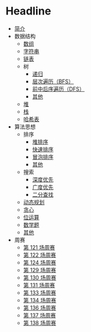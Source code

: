 # Headline


* [简介](/)
* 数据结构
  * [数组](data-structure/array/)
  * [字符串](data-structure/string/)
  * [链表](data-structure/linked_list/)
  * 树
    * [递归](data-structure/tree/recursion/)
    * [层次遍历（BFS）](data-structure/tree/bfs/)
    * [前中后序遍历（DFS）](data-structure/tree/dfs/)
    * [其他](data-structure/tree/other/)
  * [堆](data-structure/heap/)
  * [栈](data-structure/stack/)
  * [哈希表](data-structure/hash/)
* 算法思想
  * 排序
    * [堆排序](algorithm/sort/heap/)
    * [快速排序](algorithm/sort/quick/)
    * [冒泡排序](algorithm/sort/bubble/)
    * [其他](algorithm/sort/other/)
  * 搜索
    * [深度优先](algorithm/research/dfs/)
    * [广度优先](algorithm/research/bfs/)
    * [二分查找](algorithm/research/binary-search/)
  * [动态规划](algorithm/dynamic/)
  * [贪心](algorithm/greedy/)
  * [位运算](algorithm/bit/)
  * [数学题](algorithm/math/)
  * [其他](algorithm/other/)
* 周赛
  * [第 121 场周赛](weekly/121/)
  * [第 122 场周赛](weekly/122/)
  * [第 124 场周赛](weekly/124/)
  * [第 129 场周赛](weekly/129/)
  * [第 130 场周赛](weekly/130/)
  * [第 131 场周赛](weekly/131/)
  * [第 133 场周赛](weekly/133/)
  * [第 134 场周赛](weekly/134/)
  * [第 136 场周赛](weekly/136/)
  * [第 137 场周赛](weekly/137/)
  * [第 138 场周赛](weekly/138/)